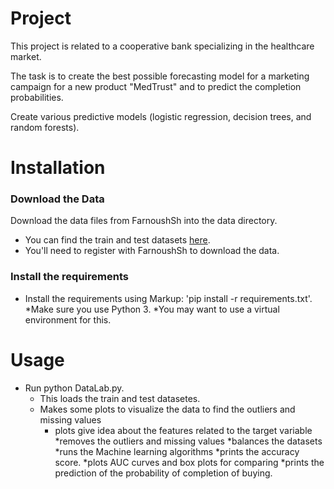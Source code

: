 # Project

This project is related to a cooperative bank specializing in the healthcare market.

The task is to create the best possible forecasting model for a marketing campaign for a new product "MedTrust" and to predict the completion probabilities.

Create various predictive models (logistic regression, decision trees, and random forests).

# Installation

### Download the Data

Download the data files from FarnoushSh into the data directory.
* You can find the train and test datasets [here](https://github.com/FarnoushSh/for-test/tree/master/Data).
* You'll need to register with FarnoushSh to download the data.

### Install the requirements
* Install the requirements using Markup: 'pip install -r requirements.txt'.
     *Make sure you use Python 3.
     *You may want to use a virtual environment for this.

# Usage
* Run python DataLab.py.
    * This loads the train and test datasetes.
    * Makes some plots to visualize the data to find the outliers and missing values
         * plots give idea about the features related to the target variable
    *removes the outliers and missing values
    *balances the datasets
    *runs the Machine learning algorithms
         *prints the accuracy score.
         *plots AUC curves and box plots for comparing
    *prints the prediction of the probability of completion of buying.
